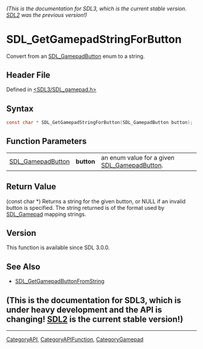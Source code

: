 ###### (This is the documentation for SDL3, which is the current stable version. [SDL2](https://wiki.libsdl.org/SDL2/) was the previous version!)
# SDL_GetGamepadStringForButton

Convert from an [SDL_GamepadButton](SDL_GamepadButton) enum to a string.

## Header File

Defined in [<SDL3/SDL_gamepad.h>](https://github.com/libsdl-org/SDL/blob/main/include/SDL3/SDL_gamepad.h)

## Syntax

```c
const char * SDL_GetGamepadStringForButton(SDL_GamepadButton button);
```

## Function Parameters

|                                        |            |                                                                   |
| -------------------------------------- | ---------- | ----------------------------------------------------------------- |
| [SDL_GamepadButton](SDL_GamepadButton) | **button** | an enum value for a given [SDL_GamepadButton](SDL_GamepadButton). |

## Return Value

(const char *) Returns a string for the given button, or NULL if an invalid
button is specified. The string returned is of the format used by
[SDL_Gamepad](SDL_Gamepad) mapping strings.

## Version

This function is available since SDL 3.0.0.

## See Also

- [SDL_GetGamepadButtonFromString](SDL_GetGamepadButtonFromString)


## (This is the documentation for SDL3, which is under heavy development and the API is changing! [SDL2](https://wiki.libsdl.org/SDL2/) is the current stable version!)



----
[CategoryAPI](CategoryAPI), [CategoryAPIFunction](CategoryAPIFunction), [CategoryGamepad](CategoryGamepad)

